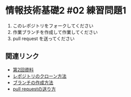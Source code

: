 # 情報技術基礎2 \#02 練習問題1

1. このレポジトリをフォークしてください
2. 作業ブランチを作成して作業してください
3. pull request を送ってください

## 関連リンク

* [第2回資料](https://ronpro2015f.github.io/02/)
* [レポジトリのクローン方法](http://ronpro2015f.github.io/01/#/6/1)
* [ブランチの作成方法](http://ronpro2015f.github.io/01/#/6/2)
* [pull requestの送り方](http://ronpro2015f.github.io/01/#/9)
